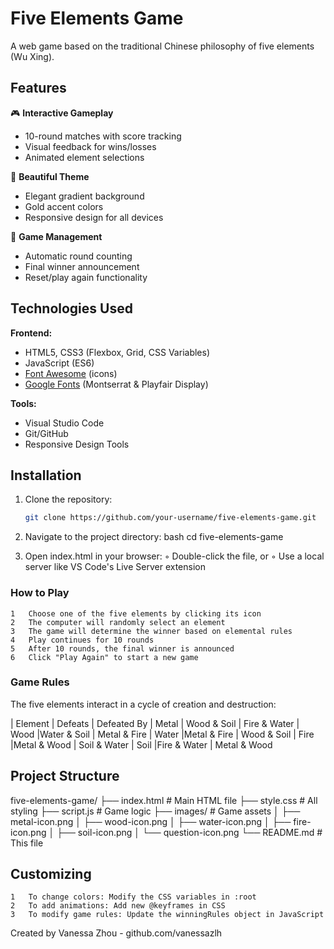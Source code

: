 
# Five Elements Game

A web game based on the traditional Chinese philosophy of five elements (Wu Xing).

## Features

🎮 **Interactive Gameplay**  
- 10-round matches with score tracking
- Visual feedback for wins/losses
- Animated element selections

🎨 **Beautiful Theme**  
- Elegant gradient background
- Gold accent colors
- Responsive design for all devices

🔄 **Game Management**  
- Automatic round counting
- Final winner announcement
- Reset/play again functionality

## Technologies Used

**Frontend:**
- HTML5, CSS3 (Flexbox, Grid, CSS Variables)
- JavaScript (ES6)
- [Font Awesome](https://fontawesome.com/) (icons)
- [Google Fonts](https://fonts.google.com/) (Montserrat & Playfair Display)

**Tools:**
- Visual Studio Code
- Git/GitHub
- Responsive Design Tools

## Installation

1. Clone the repository:
   ```bash
   git clone https://github.com/your-username/five-elements-game.git
2. Navigate to the project directory:
	bash
		cd five-elements-game

3. Open index.html in your browser:
	◦	Double-click the file, or
	◦	Use a local server like VS Code's Live Server extension
### How to Play
	1	Choose one of the five elements by clicking its icon
	2	The computer will randomly select an element
	3	The game will determine the winner based on elemental rules
	4	Play continues for 10 rounds
	5	After 10 rounds, the final winner is announced
	6	Click "Play Again" to start a new game
### Game Rules
The five elements interact in a cycle of creation and destruction:

| Element |   Defeats   | Defeated By
|  Metal  | Wood & Soil | Fire & Water
|  Wood   |Water & Soil | Metal & Fire
|  Water  |Metal & Fire | Wood & Soil
|  Fire   |Metal & Wood | Soil & Water
|  Soil   |Fire & Water | Metal & Wood


## Project Structure

five-elements-game/
├── index.html          # Main HTML file
├── style.css           # All styling
├── script.js           # Game logic
├── images/             # Game assets
│   ├── metal-icon.png
│   ├── wood-icon.png
│   ├── water-icon.png
│   ├── fire-icon.png
│   ├── soil-icon.png
│   └── question-icon.png
└── README.md           # This file

## Customizing
	1	To change colors: Modify the CSS variables in :root
	2	To add animations: Add new @keyframes in CSS
	3	To modify game rules: Update the winningRules object in JavaScript

Created by Vanessa Zhou - github.com/vanessazlh
